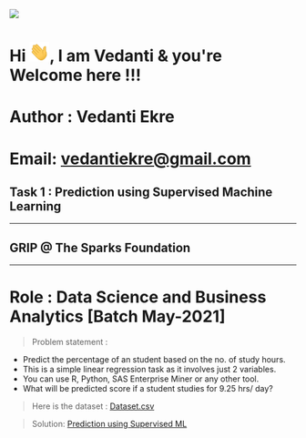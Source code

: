 <img height="27" src="https://img.shields.io/badge/Prediction using Supervised ML -Level  Beginner-green.svg?&style=for-the-badge&logo=TheSparksFoundation&logoColor=red" /><br>
<h1 align="left">Hi <img src="https://github.com/demaria11/Spark_Projects/blob/main/Hi.gif" width="35px">, I am Vedanti & you're Welcome here !!! </h1>

# Author : Vedanti Ekre

# Email: vedantiekre@gmail.com

## Task 1 : Prediction using Supervised Machine Learning
___
## GRIP @ The Sparks Foundation
____
# Role : Data Science and Business Analytics [Batch May-2021]

> Problem statement :
- Predict the percentage of an student based on the no. of study hours. <br>
- This is a simple linear regression task as it involves just 2 variables.<br>
- You can use R, Python, SAS Enterprise Miner or any other tool.<br>
- What will be predicted score if a student studies for 9.25 hrs/ day? <br>

> Here is the dataset :
<a href="https://github.com/vedanti-github/Spark_Projects/blob/main/Prediction%20using%20Supervised%20ML/Student_scores.csv">Dataset.csv</a><br>

> Solution:
<a href="https://github.com/vedanti-github/Spark_Projects/blob/main/Prediction%20using%20Supervised%20ML/Task_01.ipynb"> Prediction using Supervised ML</a>
